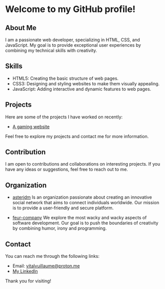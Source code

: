 # Welcome to my GitHub profile!

## About Me

I am a passionate web developer, specializing in HTML, CSS, and JavaScript. My goal is to provide exceptional user experiences by combining my technical skills with creativity.

## Skills

- HTML5: Creating the basic structure of web pages.
- CSS3: Designing and styling websites to make them visually appealing.
- JavaScript: Adding interactive and dynamic features to web pages.

## Projects

Here are some of the projects I have worked on recently:

- [A gaming website](https://example.com/gaming-website)

Feel free to explore my projects and contact me for more information.

## Contribution

I am open to contributions and collaborations on interesting projects. If you have any ideas or suggestions, feel free to reach out to me.

## Organization

- [asterjdm](https://github.com/asterjdm) Is an organization passionate about creating an innovative social network that aims to connect individuals worldwide. Our mission is to provide a user-friendly and secure platform.

- [feur-company](https://github.com/Feur-company) We explore the most wacky and wacky aspects of software development. Our goal is to push the boundaries of creativity by combining humor, irony and programming.

## Contact

You can reach me through the following links:

- Email: vitalvuillaume@proton.me
- [My LinkedIn](https://www.linkedin.com/in/vital-vuillaume-bb7167273/)

Thank you for visiting!
